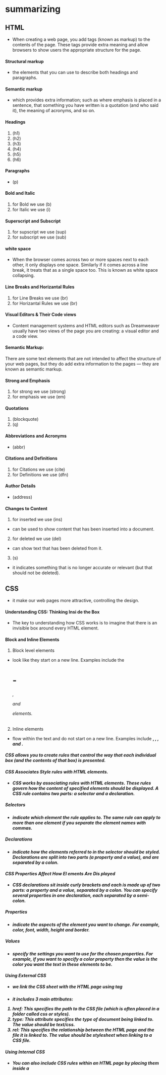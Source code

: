 # summarizing

## HTML 
* When creating a web page, you add tags (known as markup) to the contents of the page. These tags provide extra meaning and allow browsers to show users the appropriate structure for the page.

#### Structural markup
* the elements that you can use to describe both headings and paragraphs.


#### Semantic markup
* which provides extra information; such as where emphasis is placed in a sentence, that something you have written is a quotation (and who said it), the meaning of acronyms, and so on.


#### Headings 
1. (h1)
2. (h2)
3. (h3)
4. (h4)
5. (h5)
6. (h6)


#### Paragraphs
* (p)


#### Bold and Italic
1. for Bold we use (b)
2. for Italic we use (i)


#### Superscript and Subscript
1. for supscript we use (sup)
2. for subscript we use (sub)


#### white space
* When the browser comes across two or more spaces next to each other, it only displays one space. Similarly if it comes across a line break, it treats that as a single space too. This is known as white space collapsing.


#### Line Breaks and Horizantal Rules
1. for Line Breaks we use (br)
2. for Horizantal Rules we use (br)


#### Visual Editors & Their Code views
* Content management systems and HTML editors such as Dreamweaver usually have two views of the page you are creating: a visual editor and a code view.


#### Semantic Markup:
There are some text elements that are not intended to affect the structure of your web pages, but they do add extra information to the pages — they are known as semantic markup.


#### Strong and Emphasis
1. for strong we use (strong)
2. for emphasis we use (em)


#### Quotations 
1. (blockquote)
2. (q)


#### Abbreviations and Acronyms
* (abbr)


#### Citations and Definitions
1. for Citations we use (cite)
2. for Definitions we use (dfn)


#### Author Details
* (address)


#### Changes to Content
1. for inserted we use (ins)
* can be used to show content that has been inserted into a document.
2. for deleted we use (del)
* can show text that has been deleted from it.
3. (s)
* it indicates something that is no longer accurate or relevant (but that should not be deleted).



## CSS
* it make our web pages more attractive, controlling the design.


#### Understanding CSS: Thinking Insi de the Box
* The key to understanding how CSS works is to imagine that there is an invisible box around every HTML element.


#### Block and Inline Elements
1. Block level elements 
* look like they start on a new line. Examples include the <h1>- <h6>, <p> and <div> elements.
2. Inline elements
* flow within the text and do not start on a new line. Examples include <b>, <i>, <img>, <em> and <span>.


#### CSS allows you to create rules that control the way that each individual box (and the contents of that box) is presented.


#### CSS Associates Style rules with HTML elements.
* CSS works by associating rules with HTML elements. These rules govern how the content of specified elements should be displayed. A CSS rule contains two parts: a selector and a declaration.


##### Selectors
* indicate which element the rule applies to. The same rule can apply to more than one element if you separate the element names with commas.


##### Declarations
* indicate how the elements referred to in the selector should be styled. Declarations are split into two parts (a property and a value), and are separated by a colon.


#### CSS Properties Affect How El ements Are Dis played 
* CSS declarations sit inside curly brackets and each is made up of two parts: a property and a value, separated by a colon. You can specify several properties in one declaration, each separated by a semi-colon.


##### Properties
* indicate the aspects of the element you want to change. For example, color, font, width, height and border.


##### Values 
* specify the settings you want to use for the chosen properties. For example, if you want to specify a color property then the value is the color you want the text in these elements to be.



#### Using External CSS
* we link the CSS sheet with the HTML page using <link> tag


##### <link>
* it includes 3 main attributes: 
1. href: This specifies the path to the CSS file (which is often placed in a folder called css or styles).
2. type: This attribute specifies the type of document being linked to. The value should be text/css.
3. rel: This specifies the relationship between the HTML page and the file it is linked to. The value should be stylesheet when linking to a CSS file.


#### Using Internal CSS
* You can also include CSS rules within an HTML page by placing them inside a <style> element, which usually sits inside the <head> element of the page.
* The <style> element should use the type attribute to indicate that the styles are specified in CSS. The value should be text/ css.


#### CSS Selectors
* There are many different types of CSS selector that allow you to target rules to specific elements in an HTML document.
1. Universal Selector: Applies to all elements in the document, example:( * {} ).
2. Type Selector: Matches element names, example:( h1, h2, h3 {} ).
3. Class Selector: Matches an element whose class attribute has a value that matches the one specified after the period (or full stop) symbol, example: ( .note {} , p.note {} ).
4. ID Selector: Matches an element whose id attribute has a value that matches the one specified after the pound or hash symbol, example: ( #introduction {} ).
5. Child Selector: Matches an element that is a direct child of another, example: ( li>a {} ).
6. Descendant Selector: Matches an element that is a descendent of another specified element (not just a direct child of that element), example: ( p a {} ).
7. Adjacent Sibling Selector: Matches an element that is the
next sibling of another, example ( h1+p {} ).
8. General Sibling Selector: Matches an element that is a sibling of another, although it does not have to be the directly preceding element, example: ( h1-p {} ).



#### How CSS rules CASCADE
1. Last rule: If the two selectors are identical, the latter of the two will take precedence.
2. SPECIFICITY: If one selector is more specific than the others, the more specific rule will take precedence over more general ones.
3. Important: You can add !important after any property value to indicate that it should be considered more important than other rules that apply to the same element.



#### Why use External Style Sheets?
* When building a website there are several advantages to placing your CSS rules in a separate style sheet.
1. All of your web pages can share the same style sheet. This is achieved by using the <link> element on each HTML page of your site to link to the same CSS document.
2. once the user has downloaded the CSS stylesheet, the rest of the site will load faster.
3. The HTML code will be easier to read and edit because it does not have lots of CSS rules in the same document.



#### Different Versions od CSS and Browser Quirks
* CSS1 was released in 1996 and CSS2 followed two years later. Work on CSS3 has been ongoing but the major browsers have already started to implement it.



## JAVASCRIPT

#### statments 
* A script is a series of instructions that a computer can follow one-by-one. Each individual instruction or step is known as a statement. Statements should end with a semicolon.


#### comments 
* You should write comments to explain what your code does. They help make your code easier to read and understand. This can help you and others who read your code.
* There is to type of comments:
1. one line comment and we is this to write is //
2. multiple line comment and we start it with <!-- and close is with -->


#### What is a variable
* A script will have to temporarily store the bits of information it needs to do its job. It can store this data in variables.


#### How to declare variables
* example: var quantity;
* var is the variable keyword.
* quantity is the variable name.


#### How to assign variables a value
* example: quantity = 3;
* quantity is the variable name.
* 3 is the variable value.


#### The data types
1. Numeric data type: it contains numbers.
2. String data type: it contains letters and other characters.
3. Boolean data type: it contains True and Flase.


#### When want to declare a numbaric variable we just put a number after the equals sign but when we want to declare a String variable we should put the letter or the character that we want in a double quotes or a single quotes and when we want to declare a boolean variable we just put true or false.



#### changing the value of a variable 
* Once you have assigned a value to a variable, you can then change what is stored in the variable later in the same script.
* Once the variable has been created, you do not need to use the var keyword to assign it a new value. You just use the variable name, the equals sign (also known as the assignment operator), and the new va lue for that attribute.



#### Rules for naming variables
1. The name must begin with a letter, dollar sign ($),or an underscore (_). It must not start with a number. 
2. The name can contain letters, numbers, dollar sign ($), or an underscore (_). Note that you must not use a dash(-) or a period (.) in a variable name.
3. You cannot use keywords or reserved words. Keywords are special words that tell the interpreter to do something. For example, var is a keyword used to declare a variable. Reserved words are ones that may be used in a future version of JavaScript.
4. All variables are case sensitive, so score and Score would be different variable names, but it is bad practice to create two variables that have the same name using different cases.
5. Use a name that describes the kind of information that the variable stores. For example, fi rstName might be used to store a person's first name, l astNarne for their last name, and age for their age.
6. If your variable name is made up of more than one word, use a capital letter for the first letter of every word after the first word.


#### Arrays
* An array is a special type of variable. It doesn't just store one value; it stores a list of values.

##### values in array 
* Values in an array are accessed as if they are in a numbered list. It is important to know that the numbering of this list starts at zero (not one).


#### Operators
* Expressions rely on things called operators; they allow programmers to create a single value from one or more values.


##### ARITHMETIC OPERATORS
* JavaScript contains the following mathematical operators, which you can use with numbers. You may remember some from math class.
1. Addition (+).
2. Subtraction (-).
3. Division (/).
4. Multiplication (*).
5. Increment (++).
6. Decrement (--).
7. Modulus (%).


##### String operators
* There is just one string operator: the+ symbol. It is used to join the strings on either side of it.



#### Decision making
* There are often several places in a script where decision are made that determine which lines of code should be run next.


##### Evaluating conditions and conditional statements
* There are two components to desision:
1. an expression is evaluated, which returns a value.
2. a conditional statement says what to do in a given situation.


##### comparison operators: evaluating conditions
1. (==)  : is eqal to .
2. (!=)  : is not eqal to .
3. (===) : strict eqal to .
4. (!==) : strict not eqal to.
5. (>)   : greater than.
6. (<)   : less than.
7. (>=)  : greater than or equal to.
8. (<=)  : less than or equal to.


##### Structuring comparsion operators
* (score >= pass)


##### USING COMPARISON OPERATORS
* At the most basic level, you can evaluate two variables using a comparison operator to return a true or fal se value. 
* example: ((5 > 2) && (2 >= 3))


##### Logical operators
1. (AND) we can write it like this (&&).
2. (OR) we can write it like this (||).
3. (NOT) we can write it like this (!).


##### IF STATEMENTS
* The if statement evaluates (or checks) a condition, if the condition evaluates to ture, any statements in the subsequent code block are exuted.


##### IF Else Statement
* The if...else statement checks a condition if it resolve to true the first block is executed, if the condition resolves to false the second code block is run instead.

